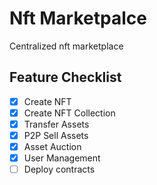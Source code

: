 # Nft Marketpalce

Centralized nft marketplace

## Feature Checklist
- [x] Create NFT
- [x] Create NFT Collection
- [x] Transfer Assets
- [x] P2P Sell Assets
- [x] Asset Auction
- [x] User Management
- [ ] Deploy contracts
